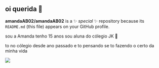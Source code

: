 ## oi querida 👋

**amandaAB02/amandaAB02** is a ✨ _special_ ✨ repository because its `README.md` (this file) appears on your GitHub profile.

sou a Amanda
tenho 15 anos
sou aluna do cólegio JK 🦭

to no cólegio desde ano passado e to pensando se to fazendo o certo da minha vida

![](https://media.tenor.com/olr0tUuWI7gAAAAi/cuh-cat.gif)
